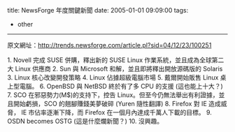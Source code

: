 title: NewsForge 年度關鍵新聞
date: 2005-01-01 09:09:00
tags: 
- other
---

原文網址：http://trends.newsforge.com/article.pl?sid=04/12/23/100251

1\. Novell 完成 SUSE 併購，釋出新的 SUSE Linux 作業系統，並且成為全球第二大 Linux 供應商
2\. Sun 與 Microsoft 和解，並且即將釋出開放源碼版的 Solaris
3\. Linux 核心改變開發策略
4\. Linux 佔據超級電腦市場
5\. 戴爾開始販售 Linux 桌上型電腦。
6\. OpenBSD 與 NetBSD 終於有了多 CPU 的支援 (這也能上十大？)
7\. SCO 在邪惡勢力(M$)的支持下，控告 Linux。但至今仍無法舉出有利證據，並且開始虧損，SCO 的翹腳賺錢美夢破碎 (Yuren 隨性翻譯)
8\. Firefox 對 IE 造成威脅， IE 市佔率逐漸下降，而 Firefox 在一個月內達成千萬人下載的目標。
9\. OSDN becomes OSTG (這是什麼爛新聞？)
10\. 沒興趣。